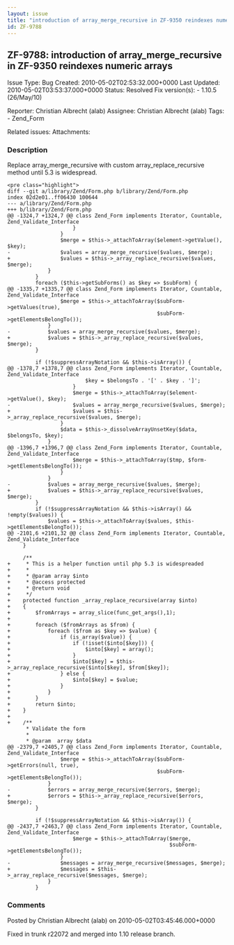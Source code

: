 ```yaml
---
layout: issue
title: "introduction of array_merge_recursive in ZF-9350 reindexes numeric arrays"
id: ZF-9788
---
```


ZF-9788: introduction of array\_merge\_recursive in ZF-9350 reindexes numeric arrays
------------------------------------------------------------------------------------

 Issue Type: Bug Created: 2010-05-02T02:53:32.000+0000 Last Updated: 2010-05-02T03:53:37.000+0000 Status: Resolved Fix version(s): - 1.10.5 (26/May/10)
 
 Reporter:  Christian Albrecht (alab)  Assignee:  Christian Albrecht (alab)  Tags: - Zend\_Form
 
 Related issues: 
 Attachments: 
### Description

Replace array\_merge\_recursive with custom array\_replace\_recursive method until 5.3 is widespread.

 
    <pre class="highlight">
    diff --git a/library/Zend/Form.php b/library/Zend/Form.php
    index 02d2e01..ff06430 100644
    --- a/library/Zend/Form.php
    +++ b/library/Zend/Form.php
    @@ -1324,7 +1324,7 @@ class Zend_Form implements Iterator, Countable, Zend_Validate_Interface
                         }
                     }
                     $merge = $this->_attachToArray($element->getValue(), $key);
    -                $values = array_merge_recursive($values, $merge);
    +                $values = $this->_array_replace_recursive($values, $merge);
                 }
             }
             foreach ($this->getSubForms() as $key => $subForm) {
    @@ -1335,7 +1335,7 @@ class Zend_Form implements Iterator, Countable, Zend_Validate_Interface
                     $merge = $this->_attachToArray($subForm->getValues(true),
                                                    $subForm->getElementsBelongTo());
                 }
    -            $values = array_merge_recursive($values, $merge);
    +            $values = $this->_array_replace_recursive($values, $merge);
             }
     
             if (!$suppressArrayNotation && $this->isArray()) {
    @@ -1378,7 +1378,7 @@ class Zend_Form implements Iterator, Countable, Zend_Validate_Interface
                             $key = $belongsTo . '[' . $key . ']';
                         }
                         $merge = $this->_attachToArray($element->getValue(), $key);
    -                    $values = array_merge_recursive($values, $merge);
    +                    $values = $this->_array_replace_recursive($values, $merge);
                     }
                     $data = $this->_dissolveArrayUnsetKey($data, $belongsTo, $key);
                 }
    @@ -1396,7 +1396,7 @@ class Zend_Form implements Iterator, Countable, Zend_Validate_Interface
                         $merge = $this->_attachToArray($tmp, $form->getElementsBelongTo());
                     }
                 }
    -            $values = array_merge_recursive($values, $merge);
    +            $values = $this->_array_replace_recursive($values, $merge);
             }
             if (!$suppressArrayNotation && $this->isArray() && !empty($values)) {
                 $values = $this->_attachToArray($values, $this->getElementsBelongTo());
    @@ -2101,6 +2101,32 @@ class Zend_Form implements Iterator, Countable, Zend_Validate_Interface
         }
     
         /**
    +     * This is a helper function until php 5.3 is widespreaded 
    +     * 
    +     * @param array $into
    +     * @access protected
    +     * @return void
    +     */
    +    protected function _array_replace_recursive(array $into)
    +    {
    +        $fromArrays = array_slice(func_get_args(),1);
    +
    +        foreach ($fromArrays as $from) {
    +            foreach ($from as $key => $value) {
    +                if (is_array($value)) {
    +                    if (!isset($into[$key])) {
    +                        $into[$key] = array();
    +                    }
    +                    $into[$key] = $this->_array_replace_recursive($into[$key], $from[$key]);
    +                } else {
    +                    $into[$key] = $value;
    +                }
    +            }
    +        }
    +        return $into;
    +    }
    +
    +    /**
          * Validate the form
          *
          * @param  array $data
    @@ -2379,7 +2405,7 @@ class Zend_Form implements Iterator, Countable, Zend_Validate_Interface
                     $merge = $this->_attachToArray($subForm->getErrors(null, true),
                                                    $subForm->getElementsBelongTo());
                 }
    -            $errors = array_merge_recursive($errors, $merge);
    +            $errors = $this->_array_replace_recursive($errors, $merge);
             }
     
             if (!$suppressArrayNotation && $this->isArray()) {
    @@ -2437,7 +2463,7 @@ class Zend_Form implements Iterator, Countable, Zend_Validate_Interface
                         $merge = $this->_attachToArray($merge,
                                                        $subForm->getElementsBelongTo());
                     }
    -                $messages = array_merge_recursive($messages, $merge);
    +                $messages = $this->_array_replace_recursive($messages, $merge);
                 }
             }


 

 

### Comments

Posted by Christian Albrecht (alab) on 2010-05-02T03:45:46.000+0000

Fixed in trunk r22072 and merged into 1.10 release branch.

 

 